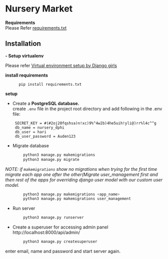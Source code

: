 # Nursery Market

**Requirements**<br>
Please Refer [requirements.txt](https://github.com/ShreehariVaasishta/nursery/blob/dev_2/requirements.txt)

## Installation
**- Setup virtualenv**
  
  Please refer [Virtual environment setup by Django girls](https://tutorial.djangogirls.org/en/django_installation/#virtual-environment)
  
**install requirements**
    
          pip install requirements.txt

**setup**

-  Create a <b>PostgreSQL database.</b><br>
  create `.env` file in the project root directory and add following in the .env file:
  
        SECRET_KEY = #(#2oj20fqshsa)n!xc)9%^4w2b)4he5uih!yli@)rr%l4c^^g
        db_name = nursery_dphi
        db_user = hari
        db_user_password = Auden123
        

-  Migrate database
  
```python
        python3 manage.py makemigrations
        python3 manage.py migrate
```    
  <i>NOTE: if `makemigrations` show no migrations when trying for the first time migrate each app one after the other(Migrate user_management first and then rest of the apps for overriding django user model with our custom user model.</i>
    
```python
        python3 manage.py makemigrations <app_name>
        python3 manage.py makemigrations user_management
``` 
-  Run server
  
```python
        python3 manage.py runserver
```    

-  Create a superuser for accessing admin panel
  http://localhost:8000/api/admin/
  
```python
        python3 manage.py createsuperuser
```  
   enter email, name and password and start server again.
